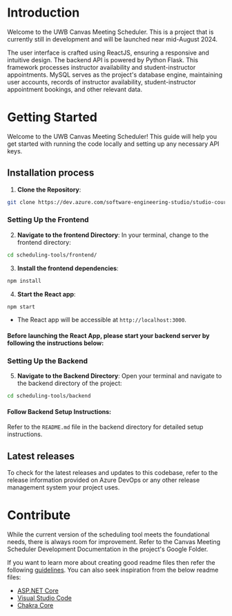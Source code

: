 # Introduction

Welcome to the UWB Canvas Meeting Scheduler. This is a project that is currently still in development and will be launched near mid-August 2024.

The user interface is crafted using ReactJS, ensuring a responsive and intuitive design. The backend API is powered by Python Flask.
This framework processes instructor availability and student-instructor appointments. MySQL serves as the project's database engine, maintaining user accounts, records of instructor availability, student-instructor appointment bookings, and other relevant data.

# Getting Started

Welcome to the UWB Canvas Meeting Scheduler! This guide will help you get started with running the code locally and setting up any necessary API keys.

## Installation process

1. **Clone the Repository**:

```bash
git clone https://dev.azure.com/software-engineering-studio/studio-course/_git/mentor-network
```

### Setting Up the Frontend

2. **Navigate to the frontend Directory**:
   In your terminal, change to the frontend directory:

```bash
cd scheduling-tools/frontend/
```

3. **Install the frontend dependencies**:

```bash
npm install
```

4. **Start the React app**:

```bash
npm start
```

- The React app will be accessible at `http://localhost:3000`.

#### Before launching the React App, please start your backend server by following the instructions below:

### Setting Up the Backend

5. **Navigate to the Backend Directory**:
   Open your terminal and navigate to the backend directory of the project:

```bash
cd scheduling-tools/backend
```

#### Follow Backend Setup Instructions:

Refer to the `README.md` file in the backend directory for detailed setup instructions.

## Latest releases

To check for the latest releases and updates to this codebase, refer to the release information provided on Azure DevOps or any other
release management system your project uses.

# Contribute

While the current version of the scheduling tool meets the foundational needs, there is always room for improvement. Refer to the Canvas Meeting Scheduler Development Documentation in the project's Google Folder.

If you want to learn more about creating good readme files then refer the following [guidelines](https://docs.microsoft.com/en-us/azure/devops/repos/git/create-a-readme?view=azure-devops). You can also seek inspiration from the below readme files:

- [ASP.NET Core](https://github.com/aspnet/Home)
- [Visual Studio Code](https://github.com/Microsoft/vscode)
- [Chakra Core](https://github.com/Microsoft/ChakraCore)
